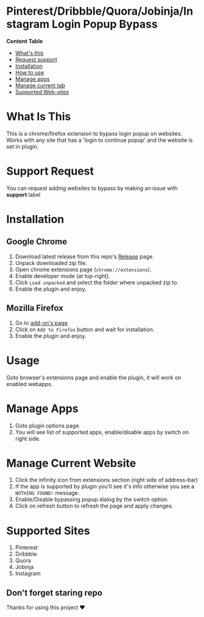 # Pinterest/Dribbble/Quora/Jobinja/Instagram Login Popup Bypass

**Content Table**
- [What's this](#what-is-this)
- [Request support](#support-request)
- [Installation](#installation)
- [How to use](#usage)
- [Manage apps](#manage-apps)
- [Manage current tab](#manage-current-website)
- [Supported Web-sites](#supported-sites)

# What Is This

This is a chrome/firefox extension to bypass login popup on websites.
Works with any site that has a 'login to continue popup' and the website is set in plugin.

# Support Request
You can request adding websites to bypass by making an issue with **support** label

# Installation
## Google Chrome
1. Download latest release from this repo's [Release](https://github.com/ImAgentW/Login-Popup-Blocker/releases) page.
2. Unpack downloaded zip file.
3. Open chrome extensions page (`chrome://extensions`).
4. Enable developer mode (at top-right).
5. Click `Load unpacked` and select the folder where unpacked zip to.
6. Enable the plugin and enjoy.

## Mozilla Firefox
1. Go to [add-on's page](https://addons.mozilla.org/firefox/addon/login-popup-blocker/).
2. Click on `Add to Firefox` button and wait for installation.
3. Enable the plugin and enjoy.

# Usage
Goto browser's extensions page and enable the plugin, it will work on enabled webapps.

# Manage Apps
1. Goto plugin options page.
2. You will see list of supported apps, enable/disable apps by switch on right side.

# Manage Current Website
1. Click the infinity icon from extensions section (right side of address-bar)
2. If the app is supported by plugin you'll see it's info otherwise you see a `NOTHING FOUND!` message.
3. Enable/Disable bypassing popup dialog by the switch option.
4. Click on refresh button to refresh the page and apply changes.

# Supported Sites
1. Pinterest
2. Dribbble
3. Quora
4. Jobinja
5. Instagram

## Don't forget staring repo
Thanks for using this project ♥
